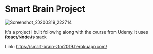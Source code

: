# Smart Brain Project


![Screenshot_20200319_222714](https://user-images.githubusercontent.com/40898323/77116726-e7505f00-6a30-11ea-8a9a-7e1c67f570c8.jpeg)

It's a project i built following along with the course from Udemy. It uses **React/NodeJs** stack 

Link: https://smart-brain-ztm2019.herokuapp.com/
